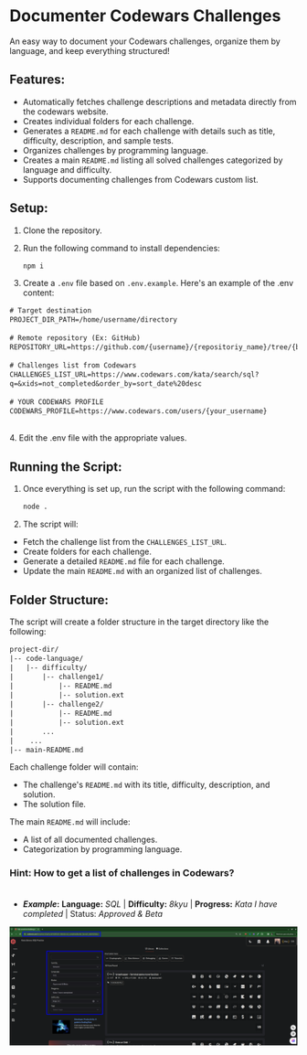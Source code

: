 # Documenter Codewars Challenges

An easy way to document your Codewars challenges, organize them by language, and keep everything structured!

## Features:
- Automatically fetches challenge descriptions and metadata directly from the codewars website.
- Creates individual folders for each challenge.
- Generates a `README.md` for each challenge with details such as title, difficulty, description, and sample tests.
- Organizes challenges by programming language.
- Creates a main `README.md` listing all solved challenges categorized by language and difficulty.
- Supports documenting challenges from Codewars custom list.

## Setup:
1. Clone the repository.
2. Run the following command to install dependencies:

   ```bash
   npm i
   ```
3. Create a ```.env``` file based on ```.env.example```. Here's an example of the .env content:

```
# Target destination
PROJECT_DIR_PATH=/home/username/directory

# Remote repository (Ex: GitHub)
REPOSITORY_URL=https://github.com/{username}/{repositoriy_name}/tree/{branch_name}

# Challenges list from Codewars
CHALLENGES_LIST_URL=https://www.codewars.com/kata/search/sql?q=&xids=not_completed&order_by=sort_date%20desc

# YOUR CODEWARS PROFILE
CODEWARS_PROFILE=https://www.codewars.com/users/{your_username}

```
<br>
4. Edit the .env file with the appropriate values.

## Running the Script:
1. Once everything is set up, run the script with the following command:

   ```bash
   node .
   ```

2. The script will:

- Fetch the challenge list from the `CHALLENGES_LIST_URL`.
- Create folders for each challenge.
- Generate a detailed `README.md` file for each challenge.
- Update the main `README.md` with an organized list of challenges.

## Folder Structure:
The script will create a folder structure in the target directory like the following:

```
project-dir/
|-- code-language/
|   |-- difficulty/
|       |-- challenge1/
|           |-- README.md
|           |-- solution.ext
|       |-- challenge2/
|           |-- README.md
|           |-- solution.ext
|       ...
|    ...
|-- main-README.md
```
Each challenge folder will contain:

- The challenge's `README.md` with its title, difficulty, description, and solution.
- The solution file.

The main `README.md` will include:

- A list of all documented challenges.
- Categorization by programming language.

### Hint: How to get a list of challenges in Codewars?<br><br>

- **_Example_:** **Language:** _SQL_ | **Difficulty:** _8kyu_ | **Progress:** _Kata I have completed_ | Status: _Approved & Beta_

<img src='./img/get_codewars_challenges_link_list.png'></img>
